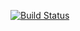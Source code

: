 [![Build Status](https://travis-ci.org/KhTimur/Kurs_release.svg?branch=master)](https://travis-ci.org/KhTimur/Kurs_release)
